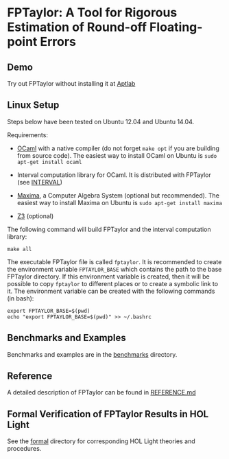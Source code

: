 FPTaylor: A Tool for Rigorous Estimation of Round-off Floating-point Errors
===========================================================================

Demo
----

Try out FPTaylor without installing it at
[Aptlab](https://www.aptlab.net/p/FPTaylor/FPTaylorVM)

Linux Setup
-----------

Steps below have been tested on Ubuntu 12.04 and Ubuntu 14.04.

Requirements:

- [OCaml](http://ocaml.org/) with a native compiler (do
  not forget `make opt` if you are building from source code). 
  The easiest way to install OCaml on Ubuntu is `sudo apt-get install ocaml`

- Interval computation library for OCaml. It is distributed with FPTaylor 
  (see [INTERVAL](INTERVAL))

- [Maxima](http://maxima.sourceforge.net), a Computer Algebra System
  (optional but recommended).
  The easiest way to install Maxima on Ubuntu is `sudo apt-get install maxima`

- [Z3](https://github.com/Z3Prover/z3) (optional)


The following command will build FPTaylor and the interval computation library:

    make all

The executable FPTaylor file is called `fptaylor`. It is recommended
to create the environment variable `FPTAYLOR_BASE` which contains the
path to the base FPTaylor directory.  If this environment variable is
created, then it will be possible to copy `fptaylor` to different
places or to create a symbolic link to it. The environment variable
can be created with the following commands (in bash):

    export FPTAYLOR_BASE=$(pwd)
    echo "export FPTAYLOR_BASE=$(pwd)" >> ~/.bashrc

Benchmarks and Examples
-----------------------

Benchmarks and examples are in the [benchmarks](benchmarks) directory.

Reference
---------

A detailed description of FPTaylor can be found in
[REFERENCE.md](REFERENCE.md)

Formal Verification of FPTaylor Results in HOL Light
----------------------------------------------------

See the [formal](formal) directory for corresponding HOL Light
theories and procedures.
